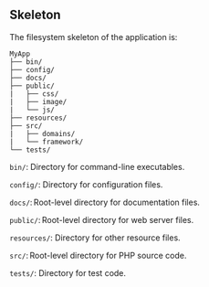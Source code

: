 ## Skeleton

The filesystem skeleton of the application is:

```
MyApp
├── bin/
├── config/
├── docs/
├── public/
|   ├── css/
|   ├── image/
|   └── js/
├── resources/
├── src/
|   ├── domains/
|   └── framework/
└── tests/
```

`bin/`: Directory for command-line executables.

`config/`: Directory for configuration files.

`docs/`: Root-level directory for documentation files.

`public/`: Root-level directory for web server files.

`resources/`: Directory for other resource files.

`src/`: Root-level directory for PHP source code.

`tests/`: Directory for test code.